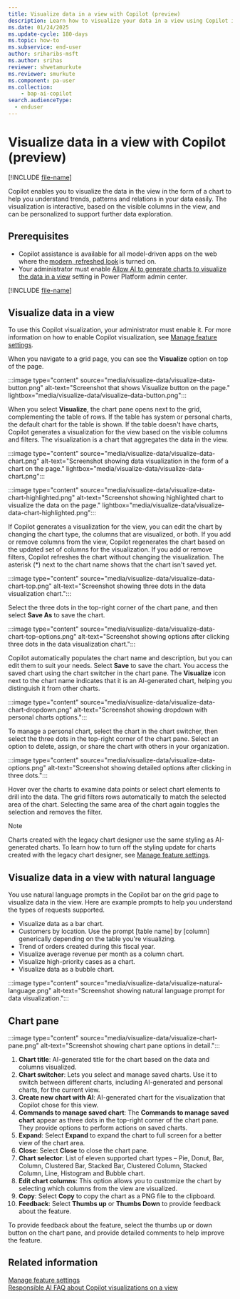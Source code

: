 ```yaml
---
title: Visualize data in a view with Copilot (preview)
description: Learn how to visualize your data in a view using Copilot in Power Apps.
ms.date: 01/24/2025
ms.update-cycle: 180-days
ms.topic: how-to
ms.subservice: end-user
author: sriharibs-msft
ms.author: srihas
reviewer: shwetamurkute
ms.reviewer: smurkute
ms.component: pa-user
ms.collection: 
    - bap-ai-copilot 
search.audienceType: 
  - enduser
---
```


# Visualize data in a view with Copilot (preview)

[!INCLUDE [file-name](~/../shared-content/shared/preview-includes/preview-banner.md)]

Copilot enables you to visualize the data in the view in the form of a chart to help you understand trends, patterns and relations in your data easily. The visualization is interactive, based on the visible columns in the view, and can be personalized to support further data exploration.

## Prerequisites

- Copilot assistance is available for all model-driven apps on the web where the [modern, refreshed look](modern-fluent-design.md) is turned on.
- Your administrator must enable [Allow AI to generate charts to visualize the data in a view](/power-platform/admin/settings-features#natural-language-grid-and-view-search-preview) setting in Power Platform admin center.

[!INCLUDE [file-name](~/../shared-content/shared/preview-includes/preview-note-pp.md)]

## Visualize data in a view

To use this Copilot visualization, your administrator must enable it. For more information on how to enable Copilot visualization, see [Manage feature settings](/power-platform/admin/settings-features).

When you navigate to a grid page, you can see the **Visualize** option on top of the page.

:::image type="content" source="media/visualize-data/visualize-data-button.png" alt-text="Screenshot that shows Visualize button on the page." lightbox="media/visualize-data/visualize-data-button.png":::

When you select **Visualize**, the chart pane opens next to the grid, complementing the table of rows. If the table has system or personal charts, the default chart for the table is shown. If the table doesn't have charts, Copilot generates a visualization for the view based on the visible columns and filters. The visualization is a chart that aggregates the data in the view.

:::image type="content" source="media/visualize-data/visualize-data-chart.png" alt-text="Screenshot showing data visualization in the form of a chart on the page." lightbox="media/visualize-data/visualize-data-chart.png":::

:::image type="content" source="media/visualize-data/visualize-data-chart-highlighted.png" alt-text="Screenshot showing highlighted chart to visualize the data on the page." lightbox="media/visualize-data/visualize-data-chart-highlighted.png":::

If Copilot generates a visualization for the view, you can edit the chart by changing the chart type, the columns that are visualized, or both. If you add or remove columns from the view, Copilot regenerates the chart based on the updated set of columns for the visualization. If you add or remove filters, Copilot refreshes the chart without changing the visualization. The asterisk (*) next to the chart name shows that the chart isn't saved yet.

:::image type="content" source="media/visualize-data/visualize-data-chart-top.png" alt-text="Screenshot showing three dots in the data visualization chart.":::

Select the three dots in the top-right corner of the chart pane, and then select **Save As** to save the chart.

:::image type="content" source="media/visualize-data/visualize-data-chart-top-options.png" alt-text="Screenshot showing options after clicking three dots in the data visualization chart.":::

Copilot automatically populates the chart name and description, but you can edit them to suit your needs. Select **Save** to save the chart.
You access the saved chart using the chart switcher in the chart pane. The **Visualize** icon next to the chart name indicates that it is an AI-generated chart, helping you distinguish it from other charts.

:::image type="content" source="media/visualize-data/visualize-data-chart-dropdown.png" alt-text="Screenshot showing dropdown with personal charts options.":::

To manage a personal chart, select the chart in the chart switcher, then select the three dots in the top-right corner of the chart pane. Select an option to delete, assign, or share the chart with others in your organization.

:::image type="content" source="media/visualize-data/visualize-data-options.png" alt-text="Screenshot showing detailed options after clicking in three dots.":::

Hover over the charts to examine data points or select chart elements to drill into the data. The grid filters rows automatically to match the selected area of the chart. Selecting the same area of the chart again toggles the selection and removes the filter.

> [!Note]
> Charts created with the legacy chart designer use the same styling as AI-generated charts. To learn how to turn off the styling update for charts created with the legacy chart designer, see [Manage feature settings](/power-platform/admin/settings-features).

## Visualize data in a view with natural language

You use natural language prompts in the Copilot bar on the grid page to visualize data in the view. Here are example prompts to help you understand the types of requests supported.

- Visualize data as a bar chart.  
- Customers by location. Use the prompt [table name] by [column] generically depending on the table you're visualizing.  
-	Trend of orders created during this fiscal year.  
-	Visualize average revenue per month as a column chart.  
-	Visualize high-priority cases as a chart.  
-	Visualize data as a bubble chart.  

:::image type="content" source="media/visualize-data/visualize-natural-language.png" alt-text="Screenshot showing natural language prompt for data visualization.":::

## Chart pane

:::image type="content" source="media/visualize-data/visualize-chart-pane.png" alt-text="Screenshot showing chart pane options in detail.":::

1. **Chart title**: AI-generated title for the chart based on the data and columns visualized.
1. **Chart switcher**: Lets you select and manage saved charts. Use it to switch between different charts, including AI-generated and personal charts, for the current view.
1. **Create new chart with AI**: AI-generated chart for the visualization that Copilot chose for this view.
1. **Commands to manage saved chart**: The **Commands to manage saved chart** appear as three dots in the top-right corner of the chart pane. They provide options to perform actions on saved charts.
1. **Expand**: Select **Expand** to expand the chart to full screen for a better view of the chart area.
1. **Close**: Select **Close** to close the chart pane.
1. **Chart selector**: List of eleven supported chart types – Pie, Donut, Bar, Column, Clustered Bar, Stacked Bar, Clustered Column, Stacked Column, Line, Histogram and Bubble chart.
1. **Edit chart columns**: This option allows you to customize the chart by selecting which columns from the view are visualized.
1. **Copy**: Select **Copy** to copy the chart as a PNG file to the clipboard.
1. **Feedback**: Select **Thumbs up** or **Thumbs Down** to provide feedback about the feature.

To provide feedback about the feature, select the thumbs up or down button on the chart pane, and provide detailed comments to help improve the feature.

## Related information

[Manage feature settings](/power-platform/admin/settings-features)  
[Responsible AI FAQ about Copilot visualizations on a view](/power-apps/maker/common/faq-visualize-view)   
